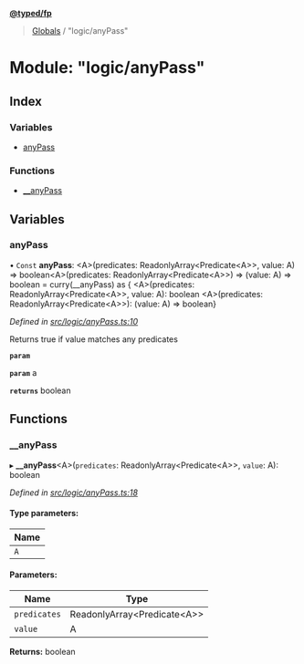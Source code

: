 **[@typed/fp](../README.md)**

> [Globals](../globals.md) / "logic/anyPass"

# Module: "logic/anyPass"

## Index

### Variables

* [anyPass](_logic_anypass_.md#anypass)

### Functions

* [\_\_anyPass](_logic_anypass_.md#__anypass)

## Variables

### anyPass

• `Const` **anyPass**: \<A>(predicates: ReadonlyArray\<Predicate\<A>>, value: A) => boolean\<A>(predicates: ReadonlyArray\<Predicate\<A>>) => (value: A) => boolean = curry(\_\_anyPass) as { \<A>(predicates: ReadonlyArray\<Predicate\<A>>, value: A): boolean \<A>(predicates: ReadonlyArray\<Predicate\<A>>): (value: A) => boolean}

*Defined in [src/logic/anyPass.ts:10](https://github.com/TylorS/typed-fp/blob/f27ba3e/src/logic/anyPass.ts#L10)*

Returns true if value matches any predicates

**`param`** 

**`param`** a

**`returns`** boolean

## Functions

### \_\_anyPass

▸ **__anyPass**\<A>(`predicates`: ReadonlyArray\<Predicate\<A>>, `value`: A): boolean

*Defined in [src/logic/anyPass.ts:18](https://github.com/TylorS/typed-fp/blob/f27ba3e/src/logic/anyPass.ts#L18)*

#### Type parameters:

Name |
------ |
`A` |

#### Parameters:

Name | Type |
------ | ------ |
`predicates` | ReadonlyArray\<Predicate\<A>> |
`value` | A |

**Returns:** boolean
